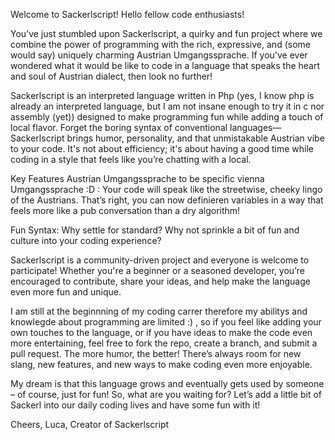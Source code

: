 Welcome to Sackerlscript! 
Hello fellow code enthusiasts! 

You’ve just stumbled upon Sackerlscript, a quirky and fun project where we combine the power of programming with the rich, expressive, and (some would say) uniquely charming Austrian Umgangssprache.
If you've ever wondered what it would be like to code in a language that speaks the heart and soul of Austrian dialect, then look no further! 

Sackerlscript is an interpreted language written in Php (yes, I know php is already an interpreted language, but I am not insane enough to try it in c nor assembly (yet)) designed to make programming fun while adding a touch of local flavor. 
Forget the boring syntax of conventional languages—Sackerlscript brings humor, personality, and that unmistakable Austrian vibe to your code.
It's not about efficiency; it's about having a good time while coding in a style that feels like you’re chatting with a local.

Key Features
Austrian Umgangssprache to be specific vienna Umgangssprache :D : Your code will speak like the streetwise, cheeky lingo of the Austrians. That’s right, you can now definieren variables in a way that feels more like a pub conversation than a dry algorithm!

Fun Syntax: Why settle for standard? Why not sprinkle a bit of fun and culture into your coding experience? 

Sackerlscript is a community-driven project and everyone is welcome to participate! Whether you're a beginner or a seasoned developer, you’re encouraged to contribute, share your ideas, and help make the language even more fun and unique.

I am still at the beginnning of my coding carrer therefore my abilitys and knowlegde about programming are limited :) , so 
if you feel like adding your own touches to the language, or if you have ideas to make the code even more entertaining, feel free to fork the repo, create a branch, and submit a pull request. 
The more humor, the better! There’s always room for new slang, new features, and new ways to make coding even more enjoyable.

My dream is that this language grows and eventually gets used by someone – of course, just for fun! 
So, what are you waiting for? Let’s add a little bit of Sackerl into our daily coding lives and have some fun with it!

Cheers,
Luca,
Creator of Sackerlscript 


